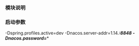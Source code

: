 ### 模块说明

### 启动参数
-Dspring.profiles.active=dev -Dnacos.server-addr=1.14.*****:8848 -Dnacos.password=******